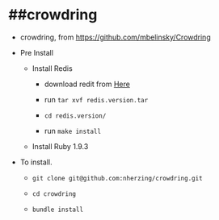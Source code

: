 ##crowdring
==============

+ crowdring, from https://github.com/mbelinsky/Crowdring

+ Pre Install
  
  + Install Redis
  
      + download redit from [Here](http://redis.io/)

      + run `tar xvf redis.version.tar`

      + `cd redis.version/`

      + run `make install`
  
  + Install Ruby 1.9.3

+ To install. 

  + `git clone git@github.com:nherzing/crowdring.git`

  + `cd crowdring`

  + `bundle install`

  
  
  

